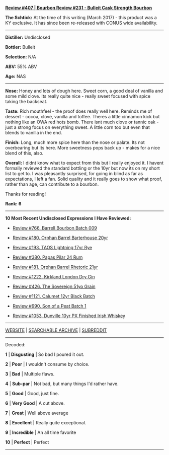 
[**Review #407 | Bourbon Review #231 - Bulleit Cask Strength Bourbon**]( https://t8ke.review/review-407-bulleit-cask-strength-first-release/)

**The Schtick:** At the time of this writing (March 2017) - this product was a KY exclusive. It has since been re-released with CONUS wide availability.

-----

**Distiller:** Undisclosed

**Bottler:** Bulleit 

**Selection:** N/A

**ABV:**  55% ABV

**Age:** NAS 

-----

**Nose:**  Honey and lots of dough here. Sweet corn, a good deal of vanilla and some mild clove. Its really quite nice - really sweet focused with spice taking the backseat.

**Taste:** Rich mouthfeel - the proof does really well here. Reminds me of dessert - cocoa, clove, vanilla and toffee. Theres a little cinnamon kick but nothing like an OWA red hots bomb. There isnt much clove or tannic oak - just a strong focus on everything sweet. A little corn too but even that blends to vanilla in the end.

**Finish:** Long, much more spice here than the nose or palate. Its not overbearing but its here. More sweetness pops back up - makes for a nice blend of this, also.

**Overall:** I didnt know what to expect from this but I really enjoyed it. I havent formally reviewed the standard bottling or the 10yr but now its on my short list to get to. I was pleasantly surprised, for going in blind as far as expectations, I left a fan. Solid quality and it really goes to show what proof, rather than age, can contribute to a bourbon.

Thanks for reading!

**Rank: 6**

----- 

**10 Most Recent Undisclosed Expressions I Have Reviewed:** 

- [Review #766. Barrell Bourbon Batch 009]( https://t8ke.review/review-766-barrell-bourbon-batch-009/) 

- [Review #180. Orphan Barrel Barterhouse 20yr]( https://t8ke.review/review-180-orphan-barrel-barterhouse-20yr-re-review/) 

- [Review #193. TAOS Lightning 17yr Rye]( https://t8ke.review/review-193-cerain-st-vain-lightning-kl-17yr-rye/) 

- [Review #380. Papas Pilar 24 Rum]( https://t8ke.review/review-380-papas-pilar-24/) 

- [Review #181. Orphan Barrel Rhetoric 21yr]( https://t8ke.review/review-181-orphan-barrel-rhetoric-21yr-re-review/) 

- [Review #1222. Kirkland London Dry Gin]( https://t8ke.review/review-1222-kirkland-london-dry-gin) 

- [Review #426. The Sovereign 51yo Grain]( https://t8ke.review/review-426-sovereign51grain/) 

- [Review #1121. Calumet 12yr Black Batch]( https://t8ke.review/review-1121-calumet-12yr-black-batch-single-rack-bourbon/) 

- [Review #990. Son of a Peat Batch 1]( https://t8ke.review/review-990-son-of-a-peat-batch-1/) 

- [Review #1053. Dunville 10yr PX Finished Irish Whiskey]( https://t8ke.review/review-1053-dunville-10yr-px-finished-irish-whiskey/) 

-----

[WEBSITE](https://t8ke.review) | [SEARCHABLE ARCHIVE](https://t8ke.review/review-archive/) | [SUBREDDIT](https://reddit.com/r/t8kereviews)

-----

Decoded:

**1** | **Disgusting** | So bad I poured it out.

**2** | **Poor** | I wouldn't consume by choice.

**3** | **Bad** | Multiple flaws.

**4** | **Sub-par** | Not bad, but many things I'd rather have.

**5** | **Good** | Good, just fine.

**6** | **Very Good** | A cut above.

**7** | **Great** | Well above average

**8** | **Excellent** | Really quite exceptional.

**9** | **Incredible** | An all time favorite

**10** | **Perfect** | Perfect

----

